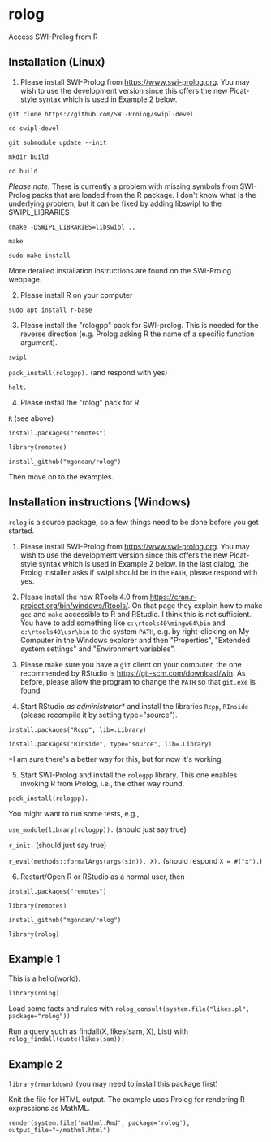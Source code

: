 # rolog
Access SWI-Prolog from R

## Installation (Linux)

1. Please install SWI-Prolog from https://www.swi-prolog.org. You may wish to use the development version since this offers the new Picat-style syntax which is used in Example 2 below. 

`git clone https://github.com/SWI-Prolog/swipl-devel`

`cd swipl-devel`

`git submodule update --init`

`mkdir build`

`cd build`

_Please note:_ There is currently a problem with missing symbols from SWI-Prolog packs that are loaded from the R package. I don't know what is the underlying problem, but it can be fixed by adding libswipl to the SWIPL_LIBRARIES

`cmake -DSWIPL_LIBRARIES=libswipl ..`

`make`

`sudo make install`

More detailed installation instructions are found on the SWI-Prolog webpage.

2. Please install R on your computer

`sudo apt install r-base`

3. Please install the "rologpp" pack for SWI-prolog. This is needed for the reverse direction (e.g. Prolog asking R the name of a specific function argument).

`swipl`

`pack_install(rologpp).` (and respond with yes)

`halt.`

4. Please install the "rolog" pack for R

`R` (see above)

`install.packages("remotes")`

`library(remotes)`

`install_github("mgondan/rolog")`

Then move on to the examples.

## Installation instructions (Windows)

`rolog` is a source package, so a few things need to be done before you get started.

1. Please install SWI-Prolog from https://www.swi-prolog.org. You may wish to use the development version since this offers the new Picat-style syntax which is used in Example 2 below. In the last dialog, the Prolog installer asks if swipl should be in the `PATH`, please respond with yes.

2. Please install the new RTools 4.0 from https://cran.r-project.org/bin/windows/Rtools/. On that page they explain how to make `gcc` and `make` accessible to R and RStudio. I think this is not sufficient. You have to add something like `c:\rtools40\mingw64\bin` and `c:\rtools40\usr\bin` to the system `PATH`, e.g. by right-clicking on My Computer in the Windows explorer and then "Properties", "Extended system settings" and "Environment variables".

3. Please make sure you have a `git` client on your computer, the one recommended by RStudio is https://git-scm.com/download/win. As before, please allow the program to change the `PATH` so that `git.exe` is found.

4. Start RStudio _as administrator_* and install the libraries `Rcpp`, `RInside` (please recompile it by setting type="source").

`install.packages("Rcpp", lib=.Library)`

`install.packages("RInside", type="source", lib=.Library)`

*I am sure there's a better way for this, but for now it's working.

5. Start SWI-Prolog and install the `rologpp` library. This one enables invoking R from Prolog, i.e., the other way round.

`pack_install(rologpp).`

You might want to run some tests, e.g.,

`use_module(library(rologpp)).` (should just say true)

`r_init.` (should just say true)

`r_eval(methods::formalArgs(args(sin)), X).` (should respond `X = #("x").`)

6. Restart/Open R or RStudio as a normal user, then 

`install.packages("remotes")`

`library(remotes)`

`install_github("mgondan/rolog")`

`library(rolog)`

## Example 1

This is a hello(world).

`library(rolog)`

Load some facts and rules with `rolog_consult(system.file("likes.pl", package="rolog"))`

Run a query such as findall(X, likes(sam, X), List) with `rolog_findall(quote(likes(sam)))`

## Example 2

`library(rmarkdown)` (you may need to install this package first)

Knit the file for HTML output. The example uses Prolog for rendering R expressions as MathML.

`render(system.file('mathml.Rmd', package='rolog'), output_file="~/mathml.html")`
